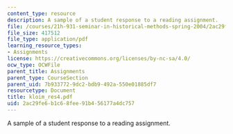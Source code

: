 ```yaml
---
content_type: resource
description: A sample of a student response to a reading assignment.
file: /courses/21h-931-seminar-in-historical-methods-spring-2004/2ac29fe6b1c68fee91b456177a4dc757_kloim_res4.pdf
file_size: 417512
file_type: application/pdf
learning_resource_types:
- Assignments
license: https://creativecommons.org/licenses/by-nc-sa/4.0/
ocw_type: OCWFile
parent_title: Assignments
parent_type: CourseSection
parent_uid: 7b933772-9dc2-bdb9-492a-550e01885df7
resourcetype: Document
title: kloim_res4.pdf
uid: 2ac29fe6-b1c6-8fee-91b4-56177a4dc757
---
```

A sample of a student response to a reading assignment.